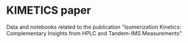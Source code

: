 # KIMETICS paper
Data and notebooks related to the publication "Isomerization Kinetics: Complementary Insights from HPLC and Tandem-IMS Measurements"
